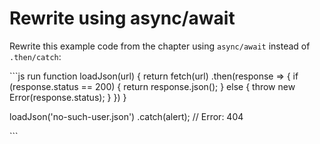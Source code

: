 # Rewrite using async/await

Rewrite this example code from the chapter  using `async/await` instead of `.then/catch`:

\`\`\`js run function loadJson\(url\) { return fetch\(url\) .then\(response =&gt; { if \(response.status == 200\) { return response.json\(\); } else { throw new Error\(response.status\); } }\) }

loadJson\('no-such-user.json'\) .catch\(alert\); // Error: 404

\`\`\`

